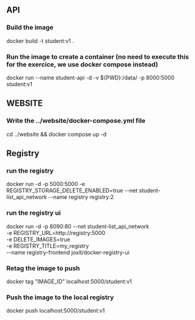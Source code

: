 ## API
### Build the image
docker build -t student:v1 .

### Run the image to create a container (no need to execute this for the exercice, we use docker compose instead)
docker run --name student-api -d -v ${PWD}:/data/ -p 8000:5000 student:v1

## WEBSITE
### Write the ../website/docker-compose.yml file
cd ../website && docker compose up -d

## Registry
### run the registry
docker run -d -p 5000:5000 -e REGISTRY_STORAGE_DELETE_ENABLED=true --net student-list_api_network --name registry registry:2

### run the registry ui
docker run -d -p 8090:80 --net student-list_api_network \
-e REGISTRY_URL=http://registry:5000 \
-e DELETE_IMAGES=true \
-e REGISTRY_TITLE=my_registry \
--name registry-frontend joxit/docker-registry-ui

### Retag the image to push
docker tag "IMAGE_ID" localhost:5000/student:v1

### Push the image to the local registry
docker push localhost:5000/student:v1

